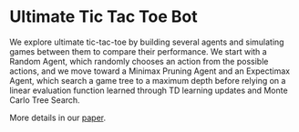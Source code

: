 # Ultimate Tic Tac Toe Bot

We explore ultimate tic-tac-toe by building several agents and simulating games between them to compare their performance. We start with a Random Agent, which randomly chooses an action from the possible actions, and we move toward a Minimax Pruning Agent and an Expectimax Agent, which search a game tree to a maximum depth before relying on a linear evaluation function learned through TD learning updates and Monte Carlo Tree Search. 

More details in our [paper](https://github.com/karan1149/ultimate-tic-tac-toe/raw/master/playing-ultimate-tic.pdf).

